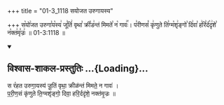 +++
title = "01-3_1118 सयोजत उरुगायस्य"

+++
स꣡यो꣢जत उरुगा꣣य꣡स्य꣢ जू꣣तिं꣢ वृथा꣣ क्री꣡ड꣢न्तं मिमते꣣ न꣡ गावः꣢꣯। प꣣रीणसं꣡ कृ꣢णुते ति꣣ग्म꣡शृ꣢ङ्गो꣣ दि꣢वा꣣ ह꣢रि꣣र्द꣡दृ꣢शे꣣ न꣡क्त꣢मृ꣣ज्रः꣢ ॥ 01-3:1118 ॥

<div class="js_include" newlevelforh1="2" title="विश्वास-शाकल-प्रस्तुतिः" unfilled url="/vedAH_Rk/shAkalam/saMhitA/vishvAsa-prastutiH/09/097/09_sa_raMhata.md">
<details open><summary><h2>विश्वास-शाकल-प्रस्तुतिः ...{Loading}...</h2></summary>


स रं॑हत उरुगा॒यस्य॑ जू॒तिं वृथा॒ क्रीळ॑न्तं मिमते॒ न गावः॑ ।  
प॒री॒ण॒सं कृ॑णुते ति॒ग्मशृ॑ङ्गो॒ दिवा॒ हरि॒र्ददृ॑शे॒ नक्त॑मृ॒ज्रः ॥

</details>
</div>